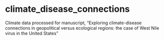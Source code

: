 # climate_disease_connections
Climate data processed for manuscript, “Exploring climate-disease connections in geopolitical versus ecological regions: the case of West Nile virus in the United States”
